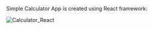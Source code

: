 Simple Calculator App is created using React framework:

![Calculator_React](https://user-images.githubusercontent.com/114981861/233401199-1af754ea-3987-4398-9a20-b2ef53780ef4.png)
